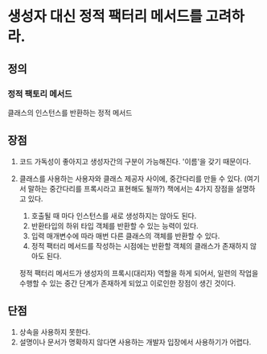 # 생성자 대신 정적 팩터리 메서드를 고려하라.

## 정의
### 정적 팩토리 메서드
클래스의 인스턴스를 반환하는 정적 메서드

## 장점
1. 코드 가독성이 좋아지고 생성자간의 구분이 가능해진다. '이름'을 갖기 때문이다.
2. 클래스를 사용하는 사용자와 클래스 제공자 사이에, 중간다리를 만들 수 있다. (여기서 말하는 중간다리를 프록시라고 표현해도 될까?) 
    책에서는 4가지 장점을 설명하고 있다. 
        
	1. 호출될 때 마다 인스턴스를 새로 생성하지는 않아도 된다.
	2. 반환타입의 하위 타입 객체를 반환할 수 있는 능력이 있다.
	3. 입력 매개변수에 따라 매번 다른 클래스의 객체를 반환할 수 있다.
	4. 정적 팩터리 메서드를 작성하는 시점에는 반환할 객체의 클래스가 존재하지 않아도 된다.
    
    정적 팩터리 메서드가 생성자의 프록시(대리자) 역할을 하게 되어서, 일련의 작업을 수행할 수 있는 중간 단계가 존재하게 되었고 이로인한 장점이 생긴 것이다.

## 단점
1. 상속을 사용하지 못한다.
2. 설명이나 문서가 명확하지 않다면 사용하는 개발자 입장에서 사용하기가 어렵다.
